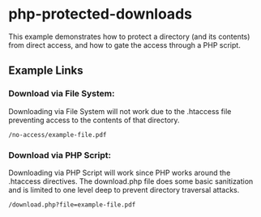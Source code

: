 # php-protected-downloads
This example demonstrates how to protect a directory (and its contents) from direct access, and how to gate the access through a PHP script.
## Example Links
### Download via File System:
Downloading via File System will not work due to the .htaccess file preventing access to the contents of that directory.

`/no-access/example-file.pdf`
### Download via PHP Script:
Downloading via PHP Script will work since PHP works around the .htaccess directives. The download.php file does some basic sanitization and is limited to one level deep to prevent directory traversal attacks.

`/download.php?file=example-file.pdf`

